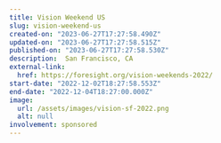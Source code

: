 ```yaml
---
title: Vision Weekend US
slug: vision-weekend-us
created-on: "2023-06-27T17:27:58.490Z"
updated-on: "2023-06-27T17:27:58.515Z"
published-on: "2023-06-27T17:27:58.530Z"
description:  San Francisco, CA
external-link:
  href: https://foresight.org/vision-weekends-2022/
start-date: "2022-12-02T18:27:58.553Z"
end-date: "2022-12-04T18:27:00.000Z"
image:
  url: /assets/images/vision-sf-2022.png
  alt: null
involvement: sponsored
---
```

